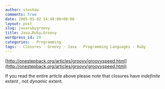 ```yaml
---
author: steshaw
comments: true
date: 2005-05-02 14:49:00+00:00
layout: post
slug: javarubygroovy
title: Java…Ruby…Groovy
wordpress_id: 29
categories: - Programming
tags: - Closures - Groovy - Java - Programming Languages - Ruby
---
```


[http://onestepback.org/articles/groovy/groovyspeed.html](http://onestepback.org/articles/groovy/groovyspeed.html)

If you read the entire article above please note that closures have *indefinite* extent , not *dynamic* extent.
